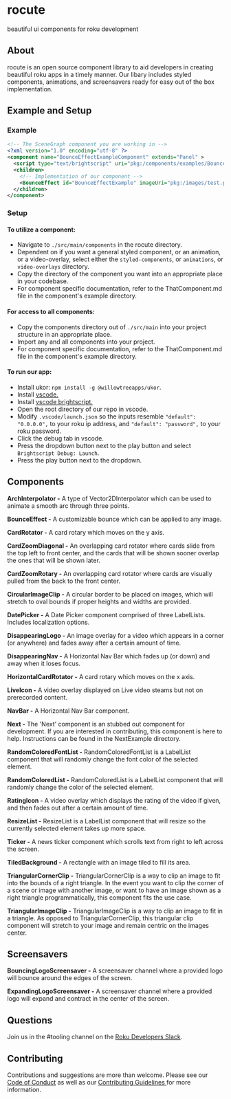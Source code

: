 # rocute
beautiful ui components for roku development

## About
rocute is an open source component library to aid developers in creating beautiful roku apps in a 
timely manner. Our libary includes styled components, animations, and screensavers ready for easy 
out of the box implementation.

## Example and Setup
### Example
```xml
<!-- The SceneGraph component you are working in -->
<?xml version="1.0" encoding="utf-8" ?>
<component name="BounceEffectExampleComponent" extends="Panel" >
  <script type="text/brightscript" uri="pkg:/components/examples/BounceEffectExample/BounceEffectExample.brs"/>
  <children>
    <!-- Implementation of our component -->
    <BounceEffect id="BounceEffectExample" imageUri="pkg:/images/test.png" startPoint="[250, 250]" maxHeight="100" bounceType="descending" totalBounces="3" duration="2" repeat="false" />
  </children>
</component>
```
### Setup
#### To utilize a component:
 - Navigate to `./src/main/components` in the rocute directory.
 - Dependent on if you want a general styled component, or an animation, or a video-overlay, select either the `styled-components`, or `animations`, or `video-overlays` directory.
 - Copy the directory of the component you want into an appropriate place in your codebase.
 - For component specific documentation, refer to the ThatComponent.md file in the component's example directory.
#### For access to all components:
 - Copy the components directory out of `./src/main` into your project structure in an appropriate place.
 - Import any and all components into your project.
 - For component specific documentation, refer to the ThatComponent.md file in the component's example directory.
#### To run our app:
 - Install ukor: `npm install -g @willowtreeapps/ukor`.
 - Install [vscode.](https://code.visualstudio.com/)
 - Install [vscode brightscript.](https://marketplace.visualstudio.com/items?itemName=celsoaf.brightscript)
 - Open the root directory of our repo in vscode.
 - Modify `.vscode/launch.json` so the inputs resemble `"default": "0.0.0.0",` to your roku ip address, and `"default": "password",` to your roku password.
 - Click the debug tab in vscode.
 - Press the dropdown button next to the play button and select `Brightscript Debug: Launch`.
 - Press the play button next to the dropdown.


## Components

**ArchInterpolator -**
A type of Vector2DInterpolator which can be used to animate a smooth arc through three points. 

**BounceEffect -**
A customizable bounce which can be applied to any image.

**CardRotator -**
A card rotary which moves on the y axis.

**CardZoomDiagonal -**
An overlapping card rotator where cards slide from the top left to front center, and the cards
that will be shown sooner overlap the ones that will be shown later.

**CardZoomRotary -**
An overlapping card rotator where cards are visually pulled from the back to the front center.

**CircularImageClip -**
A circular border to be placed on images, which will stretch to oval bounds 
if proper heights and widths are provided.

**DatePicker -**
A Date Picker component comprised of three LabelLists. Includes localization options.

**DisappearingLogo -**
An image overlay for a video which appears in a corner (or anywhere) and fades away after a certain amount of time.

**DisappearingNav -**
A Horizontal Nav Bar which fades up (or down) and away when it loses focus.

**HorizontalCardRotator -**
A card rotary which moves on the x axis.

**LiveIcon -**
A video overlay displayed on Live video steams but not on prerecorded content.

**NavBar -**
A Horizontal Nav Bar component. 

**Next -**
The 'Next' component is an stubbed out component for development. If you are interested in
contributing, this component is here to help. Instructions can be found in the NextExample
directory.

**RandomColoredFontList -**
RandomColoredFontList is a LabelList component that will randomly change the font color of the 
selected element.

**RandomColoredList -**
RandomColoredList is a LabelList component that will randomly change the color of the 
selected element.

**RatingIcon -**
A video overlay which displays the rating of the video if given, and then fades out after a certain amount of time.

**ResizeList -**
ResizeList is a LabelList component that will resize so the currently selected element 
takes up more space.

**Ticker -**
A news ticker component which scrolls text from right to left across the screen.

**TiledBackground -**
A rectangle with an image tiled to fill its area.

**TriangularCornerClip -**
TriangularCornerClip is a way to clip an image to fit into the bounds of a right triangle. 
In the event you want to clip the corner of a scene or image with another image, or want to
have an image shown as a right triangle programmatically, this component fits the use case.

**TriangularImageClip -**
TriangularImageClip is a way to clip an image to fit in a triangle. As opposed to 
TriangularCornerClip, this triangular clip component will stretch to your image and remain 
centric on the images center.

## Screensavers

**BouncingLogoScreensaver -**
A screensaver channel where a provided logo will bounce around the edges of the screen. 

**ExpandingLogoScreensaver -**
A screensaver channel where a provided logo will expand and contract in the center of the screen.

## Questions
Join us in the #tooling channel on the [Roku Developers Slack](https://rokudevelopers.slack.com).

## Contributing
Contributions and suggestions are more than welcome. Please see our [Code of Conduct](/CODE_OF_CONDUCT.md)
as well as our [Contributing Guidelines ](/CONTRIBUTING.md) for more information.